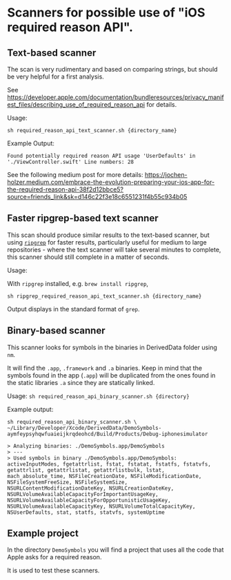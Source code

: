 # Scanners for possible use of "iOS required reason API". 

## Text-based scanner

The scan is very rudimentary and based on comparing strings, but should be very helpful for a first analysis.

See https://developer.apple.com/documentation/bundleresources/privacy_manifest_files/describing_use_of_required_reason_api for details.

Usage:

`sh required_reason_api_text_scanner.sh {directory_name}`

Example Output:

`Found potentially required reason API usage 'UserDefaults' in './ViewController.swift'
Line numbers: 28`

See the following medium post for more details: https://jochen-holzer.medium.com/embrace-the-evolution-preparing-your-ios-app-for-the-required-reason-api-38f2d12bbce5?source=friends_link&sk=d146c22f3e18c6551231f4b55c934b05

## Faster ripgrep-based text scanner

This scan should produce similar results to the text-based scanner, but using [`ripgrep`](https://github.com/BurntSushi/ripgrep) for faster results, particularly useful for medium to large repositories - where the text scanner will take several minutes to complete, this scanner should still complete in a matter of seconds.

Usage:

With `ripgrep` installed, e.g. `brew install ripgrep`,

`sh ripgrep_required_reason_api_text_scanner.sh {directory_name}`

Output displays in the standard format of `grep`.

## Binary-based scanner

This scanner looks for symbols in the binaries in DerivedData folder using `nm`.

It will find the `.app`, `.framework` and `.a` binaries.
Keep in mind that the symbols found in the app (`.app`) will be duplicated from the ones found in the static libraries `.a` since they are statically linked.

Usage:
`sh required_reason_api_binary_scanner.sh {directory}`

Example output:
```
sh required_reason_api_binary_scanner.sh \
~/Library/Developer/Xcode/DerivedData/DemoSymbols-aymfeypsyhqwfuaieijkrqdeohcd/Build/Products/Debug-iphonesimulator

> Analyzing binaries: ./DemoSymbols.app/DemoSymbols
> ---
> Used symbols in binary ./DemoSymbols.app/DemoSymbols: activeInputModes, fgetattrlist, fstat, fstatat, fstatfs, fstatvfs, getattrlist, getattrlistat, getattrlistbulk, lstat, mach_absolute_time, NSFileCreationDate, NSFileModificationDate, NSFileSystemFreeSize, NSFileSystemSize, NSURLContentModificationDateKey, NSURLCreationDateKey, NSURLVolumeAvailableCapacityForImportantUsageKey, NSURLVolumeAvailableCapacityForOpportunisticUsageKey, NSURLVolumeAvailableCapacityKey, NSURLVolumeTotalCapacityKey, NSUserDefaults, stat, statfs, statvfs, systemUptime
```

## Example project

In the directory `DemoSymbols` you will find a project that uses all the code that Apple asks for a required reason.

It is used to test these scanners.
